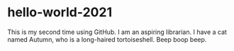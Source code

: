 # hello-world-2021
This is my second time using GitHub.
I am an aspiring librarian.
I have a cat named Autumn, who is a long-haired tortoiseshell.
Beep boop beep.
